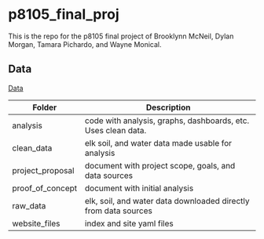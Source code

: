 # p8105_final_proj

This is the repo for the p8105 final project of Brooklynn McNeil, Dylan Morgan, Tamara Pichardo, and Wayne Monical.

## Data
[Data](https://drive.google.com/drive/folders/1nEd_x2q5IEvoNKj904etGTt3TB6Ws3Q5?usp=drive_link)

|Folder           | Description|
|-----------------| -----------|
|analysis         | code with analysis, graphs, dashboards, etc. Uses clean data.|
|clean_data       | elk soil, and water data made usable for analysis|
|project_proposal | document with project scope, goals, and data sources|
|proof_of_concept | document with initial analysis|
|raw_data         | elk, soil, and water data downloaded directly from data sources|
|website_files    | index and site yaml files|


